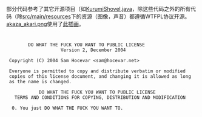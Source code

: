 部分代码参考了其它开源项目（如[KurumiShovel.java](src/main/java/io/github/asankilp/dys/item/KurumiShovel.java)，除这些代码之外的所有代码（除[src/main/resources](src/main/resources)下的资源（图像，声音）都遵循WTFPL协议开源。  
[akaza_akari.png](src/main/resources/assets/dys/textures/item/akaza_akari.png)使用了[此插画](https://pixiv.net/artworks/91457348)。  

#
```
        DO WHAT THE FUCK YOU WANT TO PUBLIC LICENSE 
                    Version 2, December 2004 

 Copyright (C) 2004 Sam Hocevar <sam@hocevar.net> 

 Everyone is permitted to copy and distribute verbatim or modified 
 copies of this license document, and changing it is allowed as long 
 as the name is changed. 

            DO WHAT THE FUCK YOU WANT TO PUBLIC LICENSE 
   TERMS AND CONDITIONS FOR COPYING, DISTRIBUTION AND MODIFICATION 

  0. You just DO WHAT THE FUCK YOU WANT TO.
```